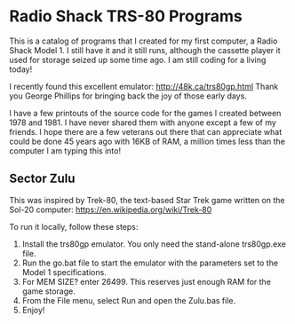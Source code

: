 Radio Shack TRS-80 Programs
===========================

This is a catalog of programs that I created for my first computer, a Radio Shack Model 1. I still have it and it still runs, although the cassette player it used for storage seized up some time ago. I am still coding for a living today!

I recently found this excellent emulator:
http://48k.ca/trs80gp.html
Thank you George Phillips for bringing back the joy of those early days.

I have a few printouts of the source code for the games I created between 1978 and 1981. I have never shared them with anyone except a few of my friends. I hope there are a few veterans out there that can appreciate what could be done 45 years ago with 16KB of RAM, a million times less than the computer I am typing this into!

Sector Zulu
-----------
This was inspired by Trek-80, the text-based Star Trek game written on the Sol-20 computer:
https://en.wikipedia.org/wiki/Trek-80

To run it locally, follow these steps:
1) Install the trs80gp emulator. You only need the stand-alone trs80gp.exe file.
1) Run the go.bat file to start the emulator with the parameters set to the Model 1 specifications.
2) For MEM SIZE? enter 26499. This reserves just enough RAM for the game storage.
3) From the File menu, select Run and open the Zulu.bas file.
4) Enjoy!
